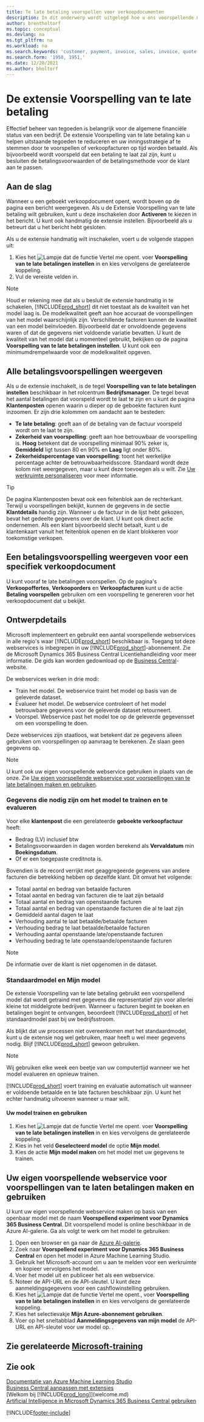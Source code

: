 ```yaml
---
title: Te late betaling voorspellen voor verkoopdocumenten
description: In dit onderwerp wordt uitgelegd hoe u ons voorspellende model gebruikt om te voorspellen of een factuur op tijd wordt betaald.
author: brentholtorf
ms.topic: conceptual
ms.devlang: na
ms.tgt_pltfrm: na
ms.workload: na
ms.search.keywords: 'customer, payment, invoice, sales, invoice, quote'
ms.search.form: '1950, 1951,'
ms.date: 12/20/2021
ms.author: bholtorf
---
```

# <a name="the-late-payment-prediction-extension"></a>De extensie Voorspelling van te late betaling

Effectief beheer van tegoeden is belangrijk voor de algemene financiële status van een bedrijf. De extensie Voorspelling van te late betaling kan u helpen uitstaande tegoeden te reduceren en uw inningsstrategie af te stemmen door te voorspellen of verkoopfacturen op tijd worden betaald. Als bijvoorbeeld wordt voorspeld dat een betaling te laat zal zijn, kunt u besluiten de betalingsvoorwaarden of de betalingsmethode voor de klant aan te passen.

## <a name="getting-started"></a>Aan de slag

Wanneer u een geboekt verkoopdocument opent, wordt boven op de pagina een bericht weergegeven. Als u de Extensie Voorspelling van te late betaling wilt gebruiken, kunt u deze inschakelen door **Activeren** te kiezen in het bericht. U kunt ook handmatig de extensie instellen. Bijvoorbeeld als u betreurt dat u het bericht hebt gesloten.  

Als u de extensie handmatig wilt inschakelen, voert u de volgende stappen uit:

1. Kies het ![Lampje dat de functie Vertel me opent.](media/ui-search/search_small.png "Vertel me wat u wilt doen") voer **Voorspelling van te late betalingen instellen** in en kies vervolgens de gerelateerde koppeling.  
2. Vul de vereiste velden in.

> [!NOTE]
> Houd er rekening mee dat als u besluit de extensie handmatig in te schakelen, [!INCLUDE[prod_short](includes/prod_short.md)] dit niet toestaat als de kwaliteit van het model laag is. De modelkwaliteit geeft aan hoe accuraat de voorspellingen van het model waarschijnlijk zijn. Verschillende factoren kunnen de kwaliteit van een model beïnvloeden. Bijvoorbeeld dat er onvoldoende gegevens waren of dat de gegevens niet voldoende variatie bevatten. U kunt de kwaliteit van het model dat u momenteel gebruikt, bekijken op de pagina **Voorspelling van te late betalingen instellen**. U kunt ook een minimumdrempelwaarde voor de modelkwaliteit opgeven.   

## <a name="viewing-all-payment-predictions"></a>Alle betalingsvoorspellingen weergeven

Als u de extensie inschakelt, is de tegel **Voorspelling van te late betalingen instellen** beschikbaar in het rolcentrum **Bedrijfsmanager**. De tegel bevat het aantal betalingen dat voorspeld wordt te laat te zijn en u kunt de pagina **Klantenposten** openen waarin u dieper op de geboekte facturen kunt inzoomen. Er zijn drie kolommen om aandacht aan te besteden:  

* **Te late betaling**: geeft aan of de betaling van de factuur voorspeld wordt om te laat te zijn.
* **Zekerheid van voorspelling**: geeft aan hoe betrouwbaar de voorspelling is. **Hoog** betekent dat de voorspelling minimaal 90% zeker is, **Gemiddeld** ligt tussen 80 en 90% en **Laag** ligt onder 80%.
* **Zekerheidspercentage van voorspelling**: toont het werkelijke percentage achter de betrouwbaarheidsscore. Standaard wordt deze kolom niet weergegeven, maar u kunt deze toevoegen als u wilt. Zie [Uw werkruimte personaliseren](ui-personalization-user.md) voor meer informatie.

> [!TIP]
> De pagina Klantenposten bevat ook een feitenblok aan de rechterkant. Terwijl u voorspellingen bekijkt, kunnen de gegevens in de sectie **Klantdetails** handig zijn. Wanneer u de factuur in de lijst hebt gekozen, bevat het gedeelte gegevens over de klant. U kunt ook direct actie ondernemen. Als een klant bijvoorbeeld slecht betaalt, kunt u de klantenkaart vanuit het feitenblok openen en de klant blokkeren voor toekomstige verkopen.  

## <a name="viewing-a-payment-prediction-for-a-specific-sales-document"></a>Een betalingsvoorspelling weergeven voor een specifiek verkoopdocument

U kunt vooraf te late betalingen voorspellen. Op de pagina's **Verkoopoffertes**, **Verkooporders** en **Verkoopfacturen** kunt u de actie **Betaling voorspellen** gebruiken om een voorspelling te genereren voor het verkoopdocument dat u bekijkt.

<!--## Scheduling Payment Predictions
On the **Late Payment Prediction Setup** page you can schedule updates to payment predictions for a time that is convenient for you. -->

## <a name="design-details"></a>Ontwerpdetails

Microsoft implementeert en gebruikt een aantal voorspellende webservices in alle regio's waar [!INCLUDE[prod_short](includes/prod_short.md)] beschikbaar is. Toegang tot deze webservices is inbegrepen in uw [!INCLUDE[prod_short](includes/prod_short.md)]-abonnement. Zie de Microsoft Dynamics 365 Business Central Licentiehandleiding voor meer informatie. De gids kan worden gedownload op de [Business Central](https://dynamics.microsoft.com/business-central/overview/)-website.

De webservices werken in drie modi:

* Train het model. De webservice traint het model op basis van de geleverde dataset.
* Evalueer het model. De webservice controleert of het model betrouwbare gegevens voor de geleverde dataset retourneert.
* Voorspel. Webservice past het model toe op de geleverde gegevensset om een voorspelling te doen.

Deze webservices zijn staatloos, wat betekent dat ze gegevens alleen gebruiken om voorspellingen op aanvraag te berekenen. Ze slaan geen gegevens op. 

> [!NOTE]  
> U kunt ook uw eigen voorspellende webservice gebruiken in plaats van de onze. Zie [Uw eigen voorspellende webservice voor voorspellingen van te late betalingen maken en gebruiken](#AnchorText).

### <a name="data-required-to-train-and-evaluate-the-model"></a>Gegevens die nodig zijn om het model te trainen en te evalueren

Voor elke **klantenpost** die een gerelateerde **geboekte verkoopfactuur** heeft:

* Bedrag (LV) inclusief btw
* Betalingsvoorwaarden in dagen worden berekend als **Vervaldatum** min **Boekingsdatum**.
* Of er een toegepaste creditnota is. 

Bovendien is de record verrijkt met geaggregeerde gegevens van andere facturen die betrekking hebben op dezelfde klant. Dit omvat het volgende:

- Totaal aantal en bedrag van betaalde facturen
- Totaal aantal en bedrag van facturen die te laat zijn betaald
- Totaal aantal en bedrag van openstaande facturen
- Totaal aantal en bedrag van openstaande facturen die al te laat zijn
- Gemiddeld aantal dagen te laat
- Verhouding aantal te laat betaalde/betaalde facturen
- Verhouding bedrag te laat betaalde/betaalde facturen
- Verhouding aantal openstaande late/openstaande facturen
- Verhouding bedrag te late openstaande/openstaande facturen

> [!NOTE]
> De informatie over de klant is niet opgenomen in de dataset.

### <a name="standard-model-and-my-model"></a>Standaardmodel en Mijn model

De extensie Voorspelling van te late betaling gebruikt een voorspellend model dat wordt getraind met gegevens die representatief zijn voor allerlei kleine tot middelgrote bedrijven. Wanneer u facturen begint te boeken en betalingen begint te ontvangen, beoordeelt [!INCLUDE[prod_short](includes/prod_short.md)] of het standaardmodel past bij uw bedrijfsstroom. 

Als blijkt dat uw processen niet overeenkomen met het standaardmodel, kunt u de extensie nog wel gebruiken, maar heeft u wel meer gegevens nodig. Blijf [!INCLUDE[prod_short](includes/prod_short.md)] gewoon gebruiken.
> [!NOTE]
> Wij gebruiken elke week een beetje van uw computertijd wanneer we het model evalueren en opnieuw trainen. 

[!INCLUDE[prod_short](includes/prod_short.md)] voert training en evaluatie automatisch uit wanneer er voldoende betaalde en te late facturen beschikbaar zijn. U kunt het echter handmatig uitvoeren wanneer u maar wilt.

#### <a name="to-train-and-use-your-model"></a>Uw model trainen en gebruiken

1. Kies het ![Lampje dat de functie Vertel me opent.](media/ui-search/search_small.png "Vertel me wat u wilt doen") voer **Voorspelling van te late betalingen instellen** in en kies vervolgens de gerelateerde koppeling.  
2. Kies in het veld **Geselecteerd model** de optie **Mijn model**.
3. Kies de actie **Mijn model maken** om het model met uw gegevens te trainen.  

## <a name="a-nameanchortext-acreate-and-use-your-own-predictive-web-service-for-late-payment-prediction"></a><a name="AnchorText"> </a>Uw eigen voorspellende webservice voor voorspellingen van te laten betalingen maken en gebruiken

U kunt uw eigen voorspellende webservice maken op basis van een openbaar model met de naam **Voorspellend experiment voor Dynamics 365 Business Central**. Dit voorspellend model is online beschikbaar in de Azure AI-galerie. Ga als volgt te werk om het model te gebruiken:  

1. Open een browser en ga naar de [Azure AI-galerie](https://go.microsoft.com/fwlink/?linkid=2086310).  
2. Zoek naar **Voorspellend experiment voor Dynamics 365 Business Central** en open het model in Azure Machine Learning Studio.  
3. Gebruik het Microsoft-account om u aan te melden voor een werkruimte en kopieer vervolgens het model.  
4. Voer het model uit en publiceer het als een webservice.  
5. Noteer de API-URL en de API-sleutel. U kunt deze aanmeldingsgegevens voor een cashflowinstelling gebruiken.  
6. Kies het ![Lampje dat de functie Vertel me opent.](media/ui-search/search_small.png "Vertel me wat u wilt doen"), voer **Voorspelling van te late betalingen instellen** in en kies vervolgens de gerelateerde koppeling.  
7. Kies het selectievakje **Mijn Azure-abonnement gebruiken**.
8. Voer op het sneltabblad **Aanmeldingsgegevens van mijn model** de API-URL en API-sleutel voor uw model op.  .  

## <a name="see-related-microsoft-training"></a>Zie gerelateerde [Microsoft-training](/training/modules/predict-late-payments-sales-documents/)

## <a name="see-also"></a>Zie ook

[Documentatie van Azure Machine Learning Studio](/azure/machine-learning/classic/)  
[Business Central aanpassen met extensies](ui-extensions.md)  
[Welkom bij [!INCLUDE[prod_long](includes/prod_long.md)]](welcome.md)  
[Artificial Intelligence in Microsoft Dynamics 365 Business Central gebruiken](/training/paths/use-artificial-intelligence/)  

[!INCLUDE[footer-include](includes/footer-banner.md)]
